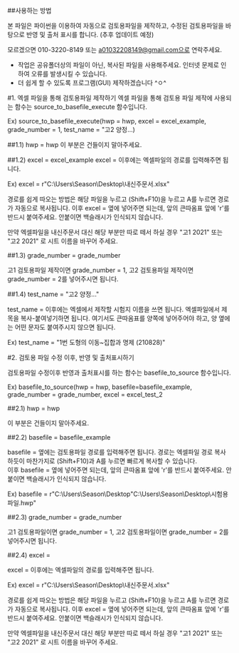 ##사용하는 방법

본 파일은 파이썬을 이용하여 자동으로 검토용파일을 제작하고, 수정된 검토용파일을 바탕으로 반영 및 출처 표시를 합니다.
(추후 업데이트 예정)

모르겠으면 010-3220-8149 또는 a01032208149@gmail.com으로 연락주세요.

- 작업은 공유폴더상의 파일이 아닌, 복사된 파일을 사용해주세요. 인터넷 문제로 인하여 오류를 발생시킬 수 있습니다.
- 더 쉽게 할 수 있도록 프로그램(GUI) 제작하겠습니다 ^ㅇ^

#1. 엑셀 파일을 통해 검토용파일 제작하기
엑셀 파일을 통해 검토용 파일 제작에 사용되는 함수는 source_to_basefile_execute 함수입니다.

Ex) source_to_basefile_execute(hwp = hwp, excel = excel_example, grade_number = 1, test_name = "고2 양정...)

##1.1) hwp = hwp
이 부분은 건들이지 말아주세요.

##1.2) excel = excel_example
excel =  이후에는 엑셀파일의 경로를 입력해주면 됩니다.

Ex) excel = r"C:\Users\Season\Desktop\내신주문서.xlsx"

경로를 쉽게 따오는 방법은 해당 파일을 누르고 (Shift+F10)을 누르고 A를 누르면 경로가 자동으로 복사됩니다. 이후 excel = 옆에 넣어주면 되는데, 앞의 큰따옴표 앞에 'r'를 반드시 붙여주세요. 안붙이면 백슬래시가 인식되지 않습니다.

만약 엑셀파일을 내신주문서 대신 해당 부분만 따로 떼서 하실 경우 "고1 2021" 또는 "고2 2021" 로 시트 이름을 바꾸어 주세요.


##1.3) grade_number = grade_number

고1 검토용파일 제작이면 grade_number = 1, 고2 검토용파일 제작이면 grade_number = 2를 넣어주시면 됩니다.

##1.4) test_name = "고2 양정..."

test_name = 이후에는 엑셀에서 제작할 시험지 이름을 쓰면 됩니다. 엑셀파일에서 제목을 복사-붙여넣기하면 됩니다.
여기서도 큰따옴표를 양쪽에 넣어주어야 하고, 양 옆에는 어떤 문자도 붙여주시지 않으면 됩니다. 

Ex) test_name = "1번 도형의 이동~집합과 명제 (210828)"

#2. 검토용 파일 수정 이후, 반영 및 출처표시하기

검토용파일 수정이후 반영과 출처표시를 하는 함수는 basefile_to_source 함수입니다.

Ex) basefile_to_source(hwp = hwp, basefile=basefile_example, grade_number = grade_number, excel = excel_test_2

##2.1) hwp = hwp

이 부분은 건들이지 말아주세요.

##2.2) basefile = basefile_example

basefile = 옆에는 검토용파일 경로를 입력해주면 됩니다. 경로는 엑셀파일 경로 복사하듯이 마찬가지로 (Shift+F10)과 A를 누르면 빠르게 복사할 수 있습니다. \
이후 basefile = 옆에 넣어주면 되는데, 앞의 큰따옴표 앞에 'r'를 반드시 붙여주세요. 안붙이면 백슬래시가 인식되지 않습니다. 

Ex) basefile = r"C:\Users\Season\Desktop\"C:\Users\Season\Desktop\시험용파일.hwp"

##2.3) grade_number = grade_number

고1 검토용파일이면 grade_number = 1, 고2 검토용파일이면 grade_number = 2를 넣어주시면 됩니다.

##2.4) excel = 

excel =  이후에는 엑셀파일의 경로를 입력해주면 됩니다.

Ex) excel = r"C:\Users\Season\Desktop\내신주문서.xlsx"

경로를 쉽게 따오는 방법은 해당 파일을 누르고 (Shift+F10)을 누르고 A를 누르면 경로가 자동으로 복사됩니다. 이후 excel = 옆에 넣어주면 되는데, 앞의 큰따옴표 앞에 'r'를 반드시 붙여주세요. 안붙이면 백슬래시가 인식되지 않습니다.

만약 엑셀파일을 내신주문서 대신 해당 부분만 따로 떼서 하실 경우 "고1 2021" 또는 "고2 2021" 로 시트 이름을 바꾸어 주세요.
